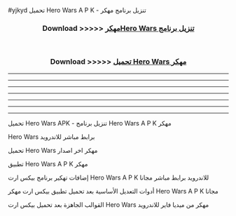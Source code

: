 #yjkyd تحميل Hero Wars  A P K - تنزيل برنامج مهكر



<div align="center">
<h3>Download >>>>> <a href="https://runaway1.web.app/?sq=Hero Wars ">مهكرHero Wars  تنزيل برنامج</a></h3><br>

<h3>Download >>>>> <a href="https://runaway1.web.app/?sq=Hero Wars ">تحميل Hero Wars  مهكر</a></h3>
</div>


----------------------------------------------------------

----------------------------------------------------------

----------------------------------------------------------

----------------------------------------------------------

----------------------------------------------------------

----------------------------------------------------------

----------------------------------------------------------

تحميل Hero Wars  APK - تنزيل برنامج Hero Wars  A P K مهكر

Hero Wars  برابط مباشر للاندرويد

تحميل Hero Wars  مهكر اخر اصدار

تطبيق Hero Wars  A P K مهكر

إضافات تهكير برنامج بيكس ارت Hero Wars  A P K للاندرويد برابط مباشر مجانا

أدوات التعديل الأساسية بعد تحميل تطبيق بيكس ارت مهكر Hero Wars  A P K مجانا

القوالب الجاهزة بعد تحميل بيكس ارت Hero Wars  مهكر من ميديا فاير للاندرويد



